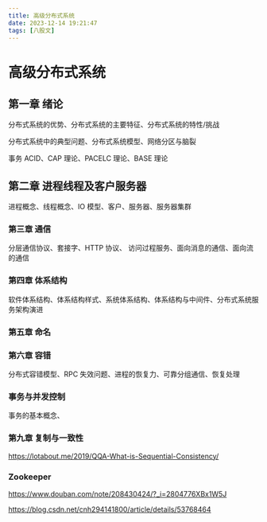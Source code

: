 ```yaml
---
title: 高级分布式系统
date: 2023-12-14 19:21:47
tags: [八股文]
---
```


# 高级分布式系统

## 第一章 绪论

分布式系统的优势、分布式系统的主要特征、分布式系统的特性/挑战

分布式系统中的典型问题、分布式系统模型、网络分区与脑裂

事务 ACID、CAP 理论、PACELC 理论、BASE 理论

## 第二章 进程线程及客户服务器

进程概念、线程概念、IO 模型、客户、服务器、服务器集群

### 第三章 通信

分层通信协议、套接字、HTTP 协议、 访问过程服务、面向消息的通信、面向流的通信

### 第四章 体系结构

软件体系结构、体系结构样式、系统体系结构、体系结构与中间件、分布式系统服务架构演进

### 第五章 命名

### 第六章 容错

分布式容错模型、RPC 失效问题、进程的恢复力、可靠分组通信、恢复处理

### 事务与并发控制

事务的基本概念、

### 第九章 复制与一致性

https://lotabout.me/2019/QQA-What-is-Sequential-Consistency/

### Zookeeper

https://www.douban.com/note/208430424/?_i=2804776XBx1W5J

https://blog.csdn.net/cnh294141800/article/details/53768464
